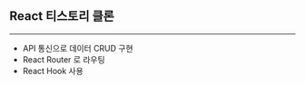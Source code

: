 
## React 티스토리 클론

-------------------------

* API 통신으로 데이터 CRUD 구현
* React Router 로 라우팅
* React Hook 사용
